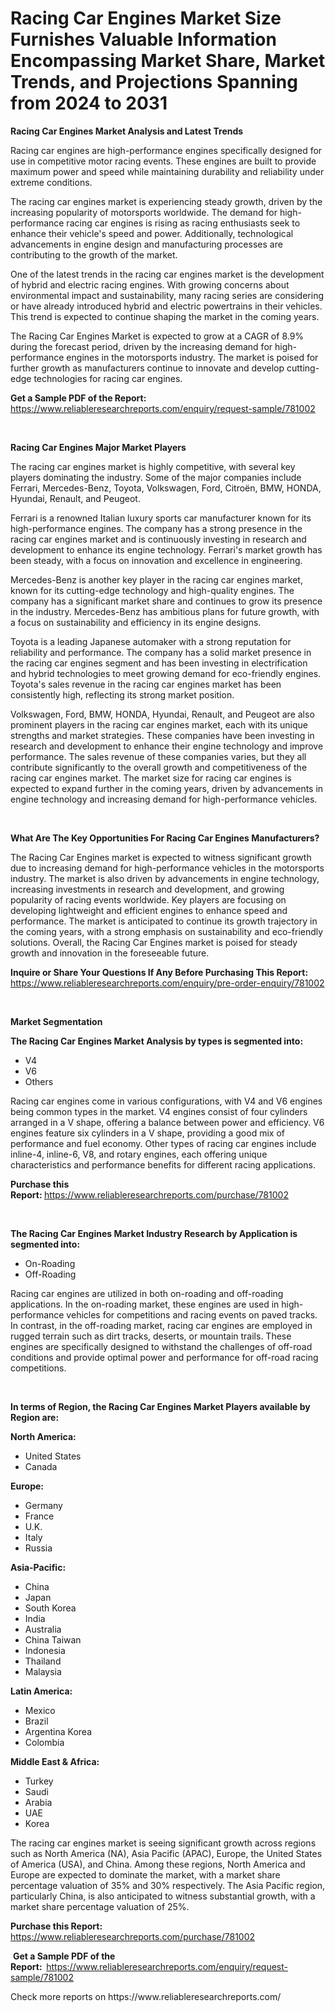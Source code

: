 <p><h1>Racing Car Engines Market Size Furnishes Valuable Information Encompassing Market Share, Market Trends, and Projections Spanning from 2024 to 2031</h1></p><p><strong>Racing Car Engines Market Analysis and Latest Trends</strong></p>
<p><p>Racing car engines are high-performance engines specifically designed for use in competitive motor racing events. These engines are built to provide maximum power and speed while maintaining durability and reliability under extreme conditions.</p><p>The racing car engines market is experiencing steady growth, driven by the increasing popularity of motorsports worldwide. The demand for high-performance racing car engines is rising as racing enthusiasts seek to enhance their vehicle's speed and power. Additionally, technological advancements in engine design and manufacturing processes are contributing to the growth of the market.</p><p>One of the latest trends in the racing car engines market is the development of hybrid and electric racing engines. With growing concerns about environmental impact and sustainability, many racing series are considering or have already introduced hybrid and electric powertrains in their vehicles. This trend is expected to continue shaping the market in the coming years.</p><p>The Racing Car Engines Market is expected to grow at a CAGR of 8.9% during the forecast period, driven by the increasing demand for high-performance engines in the motorsports industry. The market is poised for further growth as manufacturers continue to innovate and develop cutting-edge technologies for racing car engines.</p></p>
<p><strong>Get a Sample PDF of the Report:&nbsp;</strong> <a href="https://www.reliableresearchreports.com/enquiry/request-sample/781002">https://www.reliableresearchreports.com/enquiry/request-sample/781002</a></p>
<p>&nbsp;</p>
<p><strong>Racing Car Engines Major Market Players</strong></p>
<p><p>The racing car engines market is highly competitive, with several key players dominating the industry. Some of the major companies include Ferrari, Mercedes-Benz, Toyota, Volkswagen, Ford, Citroën, BMW, HONDA, Hyundai, Renault, and Peugeot.</p><p>Ferrari is a renowned Italian luxury sports car manufacturer known for its high-performance engines. The company has a strong presence in the racing car engines market and is continuously investing in research and development to enhance its engine technology. Ferrari's market growth has been steady, with a focus on innovation and excellence in engineering. </p><p>Mercedes-Benz is another key player in the racing car engines market, known for its cutting-edge technology and high-quality engines. The company has a significant market share and continues to grow its presence in the industry. Mercedes-Benz has ambitious plans for future growth, with a focus on sustainability and efficiency in its engine designs.</p><p>Toyota is a leading Japanese automaker with a strong reputation for reliability and performance. The company has a solid market presence in the racing car engines segment and has been investing in electrification and hybrid technologies to meet growing demand for eco-friendly engines. Toyota's sales revenue in the racing car engines market has been consistently high, reflecting its strong market position.</p><p>Volkswagen, Ford, BMW, HONDA, Hyundai, Renault, and Peugeot are also prominent players in the racing car engines market, each with its unique strengths and market strategies. These companies have been investing in research and development to enhance their engine technology and improve performance. The sales revenue of these companies varies, but they all contribute significantly to the overall growth and competitiveness of the racing car engines market. The market size for racing car engines is expected to expand further in the coming years, driven by advancements in engine technology and increasing demand for high-performance vehicles.</p></p>
<p>&nbsp;</p>
<p><strong>What Are The Key Opportunities For Racing Car Engines Manufacturers?</strong></p>
<p><p>The Racing Car Engines market is expected to witness significant growth due to increasing demand for high-performance vehicles in the motorsports industry. The market is also driven by advancements in engine technology, increasing investments in research and development, and growing popularity of racing events worldwide. Key players are focusing on developing lightweight and efficient engines to enhance speed and performance. The market is anticipated to continue its growth trajectory in the coming years, with a strong emphasis on sustainability and eco-friendly solutions. Overall, the Racing Car Engines market is poised for steady growth and innovation in the foreseeable future.</p></p>
<p><strong>Inquire or Share Your Questions If Any Before Purchasing This Report:</strong> <a href="https://www.reliableresearchreports.com/enquiry/pre-order-enquiry/781002">https://www.reliableresearchreports.com/enquiry/pre-order-enquiry/781002</a></p>
<p>&nbsp;</p>
<p><strong>Market Segmentation</strong></p>
<p><strong>The Racing Car Engines Market Analysis by types is segmented into:</strong></p>
<p><ul><li>V4</li><li>V6</li><li>Others</li></ul></p>
<p><p>Racing car engines come in various configurations, with V4 and V6 engines being common types in the market. V4 engines consist of four cylinders arranged in a V shape, offering a balance between power and efficiency. V6 engines feature six cylinders in a V shape, providing a good mix of performance and fuel economy. Other types of racing car engines include inline-4, inline-6, V8, and rotary engines, each offering unique characteristics and performance benefits for different racing applications.</p></p>
<p><strong>Purchase this Report:&nbsp;</strong><a href="https://www.reliableresearchreports.com/purchase/781002">https://www.reliableresearchreports.com/purchase/781002</a></p>
<p>&nbsp;</p>
<p><strong>The Racing Car Engines Market Industry Research by Application is segmented into:</strong></p>
<p><ul><li>On-Roading</li><li>Off-Roading</li></ul></p>
<p><p>Racing car engines are utilized in both on-roading and off-roading applications. In the on-roading market, these engines are used in high-performance vehicles for competitions and racing events on paved tracks. In contrast, in the off-roading market, racing car engines are employed in rugged terrain such as dirt tracks, deserts, or mountain trails. These engines are specifically designed to withstand the challenges of off-road conditions and provide optimal power and performance for off-road racing competitions.</p></p>
<p>&nbsp;</p>
<p><strong>In terms of Region, the Racing Car Engines Market Players available by Region are:</strong></p>
<p>
    <p> <strong> North America: </strong>
        <ul>
            <li>United States</li>
            <li>Canada</li>
        </ul>
        </p> 
    <p> <strong> Europe: </strong>
        <ul>
            <li>Germany</li>
            <li>France</li>
            <li>U.K.</li>
            <li>Italy</li>
            <li>Russia</li>
        </ul>
        </p> 
    <p> <strong> Asia-Pacific: </strong>
        <ul>
            <li>China</li>
            <li>Japan</li>
            <li>South Korea</li>
            <li>India</li>
            <li>Australia</li>
            <li>China Taiwan</li>
            <li>Indonesia</li>
            <li>Thailand</li>
            <li>Malaysia</li>
        </ul>
        </p> 
    <p> <strong> Latin America: </strong>
        <ul>
            <li>Mexico</li>
            <li>Brazil</li>
            <li>Argentina Korea</li>
            <li>Colombia</li>
        </ul>
        </p> 
    <p> <strong> Middle East & Africa: </strong>
        <ul>
            <li>Turkey</li>
            <li>Saudi</li>
            <li>Arabia</li>
            <li>UAE</li>
            <li>Korea</li>
        </ul>
    </p>
    </p>
<p><p>The racing car engines market is seeing significant growth across regions such as North America (NA), Asia Pacific (APAC), Europe, the United States of America (USA), and China. Among these regions, North America and Europe are expected to dominate the market, with a market share percentage valuation of 35% and 30% respectively. The Asia Pacific region, particularly China, is also anticipated to witness substantial growth, with a market share percentage valuation of 25%.</p></p>
<p><strong>Purchase this Report: </strong><a href="https://www.reliableresearchreports.com/purchase/781002">https://www.reliableresearchreports.com/purchase/781002</a></p>
<p>&nbsp;<strong>Get a Sample PDF of the Report:&nbsp;&nbsp;</strong><a href="https://www.reliableresearchreports.com/enquiry/request-sample/781002">https://www.reliableresearchreports.com/enquiry/request-sample/781002</a></p>
<p><strong></strong></p>
<p>Check more reports on https://www.reliableresearchreports.com/</p>